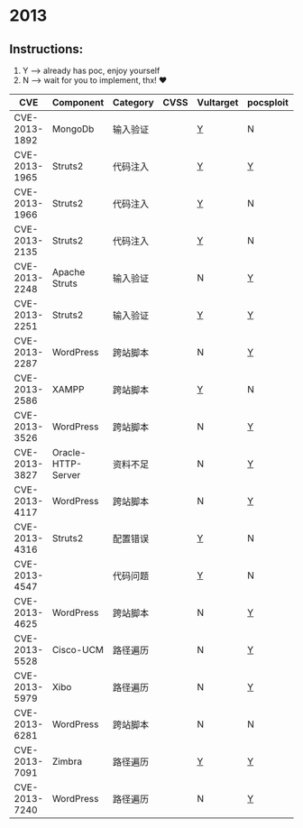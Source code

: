 # 2013

## Instructions:

1. Y --> already has poc, enjoy yourself
2. N --> wait for you to implement, thx! :heart:

| CVE | Component | Category | CVSS | Vultarget | pocsploit | Nuclei | Xray | pocsuite3 | goby | others |
|-----|-----------|----------|------|-----------|-----------|--------|------|-----------|------|--------|
| CVE-2013-1892 | MongoDb | 输入验证 |  | [Y](CVE-2013-1892/vultarget/) | N | N | N | N | N | [Y](CVE-2013-1892/poc/others/) |
| CVE-2013-1965 | Struts2 | 代码注入 |  | [Y](CVE-2013-1965/vultarget/) | [Y](CVE-2013-1965/poc/pocsploit/) | [Y](CVE-2013-1965/poc/nuclei/) | N | N | N | [Y](CVE-2013-1965/poc/others/) |
| CVE-2013-1966 | Struts2 | 代码注入 |  | [Y](CVE-2013-1966/vultarget/) | N | N | N | N | N | [Y](CVE-2013-1966/poc/others/) |
| CVE-2013-2135 | Struts2 | 代码注入 |  | [Y](CVE-2013-2135/vultarget/) | N | N | N | N | N | N |
| CVE-2013-2248 | Apache Struts | 输入验证 |  | N | [Y](CVE-2013-2248/poc/pocsploit/) | [Y](CVE-2013-2248/poc/nuclei/) | N | N | N | [Y](CVE-2013-2248/poc/others/) |
| CVE-2013-2251 | Struts2 | 输入验证 |  | [Y](CVE-2013-2251/vultarget/) | [Y](CVE-2013-2251/poc/pocsploit/) | [Y](CVE-2013-2251/poc/nuclei/) | N | N | N | [Y](CVE-2013-2251/poc/others/) |
| CVE-2013-2287 | WordPress | 跨站脚本 |  | N | [Y](CVE-2013-2287/poc/pocsploit/) | [Y](CVE-2013-2287/poc/nuclei/) | N | N | N | [Y](CVE-2013-2287/poc/others/) |
| CVE-2013-2586 | XAMPP | 跨站脚本 |  | [Y](CVE-2013-2586/vultarget/) | N | N | N | N | N | [Y](CVE-2013-2586/poc/others/) |
| CVE-2013-3526 | WordPress | 跨站脚本 |  | N | [Y](CVE-2013-3526/poc/pocsploit/) | [Y](CVE-2013-3526/poc/nuclei/) | N | N | N | [Y](CVE-2013-3526/poc/others/) |
| CVE-2013-3827 | Oracle-HTTP-Server | 资料不足 |  | N | [Y](CVE-2013-3827/poc/pocsploit/) | [Y](CVE-2013-3827/poc/nuclei/) | N | N | N | [Y](CVE-2013-3827/poc/others/) |
| CVE-2013-4117 | WordPress | 跨站脚本 |  | N | [Y](CVE-2013-4117/poc/pocsploit/) | [Y](CVE-2013-4117/poc/nuclei/) | N | N | N | [Y](CVE-2013-4117/poc/others/) |
| CVE-2013-4316 | Struts2 | 配置错误 |  | [Y](CVE-2013-4316/vultarget/) | N | N | N | N | N | N |
| CVE-2013-4547 |  | 代码问题 |  | [Y](CVE-2013-4547/vultarget/) | N | N | N | N | N | [Y](CVE-2013-4547/poc/others/) |
| CVE-2013-4625 | WordPress | 跨站脚本 |  | N | [Y](CVE-2013-4625/poc/pocsploit/) | [Y](CVE-2013-4625/poc/nuclei/) | N | N | N | [Y](CVE-2013-4625/poc/others/) |
| CVE-2013-5528 | Cisco-UCM | 路径遍历 |  | N | [Y](CVE-2013-5528/poc/pocsploit/) | [Y](CVE-2013-5528/poc/nuclei/) | N | N | N | [Y](CVE-2013-5528/poc/others/) |
| CVE-2013-5979 | Xibo | 路径遍历 |  | N | [Y](CVE-2013-5979/poc/pocsploit/) | [Y](CVE-2013-5979/poc/nuclei/) | N | N | N | [Y](CVE-2013-5979/poc/others/) |
| CVE-2013-6281 | WordPress | 跨站脚本 |  | N | N | [Y](CVE-2013-6281/poc/nuclei/) | N | N | N | N |
| CVE-2013-7091 | Zimbra | 路径遍历 |  | [Y](CVE-2013-7091/vultarget/) | [Y](CVE-2013-7091/poc/pocsploit/) | [Y](CVE-2013-7091/poc/nuclei/) | N | N | N | [Y](CVE-2013-7091/poc/others/) |
| CVE-2013-7240 | WordPress | 路径遍历 |  | N | [Y](CVE-2013-7240/poc/pocsploit/) | [Y](CVE-2013-7240/poc/nuclei/) | N | N | N | [Y](CVE-2013-7240/poc/others/) |
